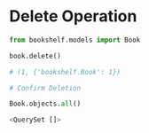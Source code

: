 # Delete Operation
```python
from bookshelf.models import Book

book.delete()

# (1, {'bookshelf.Book': 1})

# Confirm Deletion

Book.objects.all()

<QuerySet []>
